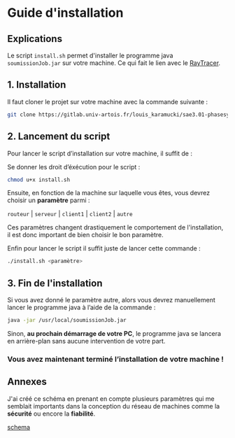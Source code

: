 # Guide d'installation

## Explications

Le script `install.sh` permet d'installer le programme java `soumissionJob.jar` sur votre machine. Ce qui fait le lien avec le [RayTracer](https://github.com/PotlaETU/RayTracer).

## 1. Installation 

Il faut cloner le projet sur votre machine avec la commande suivante :

```bash
git clone https://gitlab.univ-artois.fr/louis_karamucki/sae3.01-phasesysrx.git
```

## 2. Lancement du script 

Pour lancer le script d’installation sur votre machine, il suffit de :

Se donner les droit d’éxécution pour le script :

```bash
chmod u+x install.sh
```
Ensuite, en fonction de la machine sur laquelle vous êtes, vous devrez choisir un **paramètre** parmi :

`routeur` | `serveur` | `client1` | `client2` | `autre`

Ces paramètres changent drastiquement le comportement de l'installation, il est donc important de bien choisir le bon paramètre.

Enfin pour lancer le script il suffit juste de lancer cette commande :
```bash
./install.sh <paramètre>
```
## 3. Fin de l'installation

Si vous avez donné le paramètre autre, alors vous devrez manuellement lancer le programme java à l’aide de la commande :

```bash
java -jar /usr/local/soumissionJob.jar
```

Sinon, **au prochain démarrage de votre PC**, le programme java se lancera en arrière-plan sans aucune intervention de votre part.


### **Vous avez maintenant terminé l’installation de votre machine !**

## Annexes

J'ai créé ce schéma en prenant en compte plusieurs paramètres qui me semblait importants dans la conception du réseau de machines comme la **sécurité** ou encore la **fiabilité**.

[schema](schema_reseau.png)

